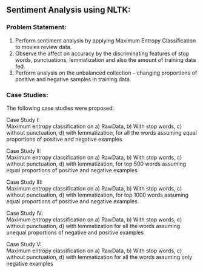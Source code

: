## Sentiment Analysis using NLTK:

### Problem Statement:

1. Perform sentiment analysis by applying Maximum Entropy Classification to movies review data.
2. Observe the affect on accuracy by the discriminating features of stop words, punctuations, lemmatization and also the amount of training data fed. 
3. Perform analysis on the unbalanced collection – changing proportions of positive and negative samples in training data.

### Case Studies:

The following case studies were proposed:

Case Study I: <br/>
Maximum entropy classification on a) RawData, b) With stop words, c) without punctuation, d) with lemmatization, for all the words assuming equal proportions of positive and negative examples

Case Study II: <br/>
Maximum entropy classification on a) RawData, b) With stop words, c) without punctuation, d) with lemmatization, for top 500 words assuming equal proportions of positive and negative examples

Case Study III: <br/>
Maximum entropy classification on a) RawData, b) With stop words, c) without punctuation, d) with lemmatization, for top 1000 words assuming equal proportions of positive and negative examples

Case Study IV: <br/>
Maximum entropy classification on a) RawData, b) With stop words, c) without punctuation, d) with lemmatization for all the words assuming unequal proportions of negative and positive examples

Case Study V: <br/>
Maximum entropy classification on a) RawData, b) With stop words, c) without punctuation, d) with lemmatization for all the words assuming only negative examples
